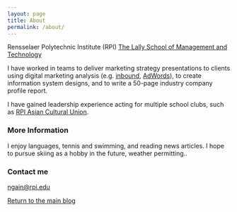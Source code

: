 ```yaml
---
layout: page
title: About
permalink: /about/
---
```


Rensselaer Polytechnic Institute (RPI)
[The Lally School of Management and Technology](https://lallyschool.rpi.edu/)

I have worked in teams to deliver marketing strategy presentations to clients using digital marketing analysis (e.g. [inbound](http://seopressor.com/blog/inbound-vs-outbound-marketing-more-effective/), [AdWords](https://adwords.google.com/home/)), to create information system designs, and to write a 50-page industry company profile report.

I have gained leadership experience acting for multiple school clubs, such as [RPI Asian Cultural Union](http://aaw.union.rpi.edu/). 

### More Information

I enjoy languages, tennis and swimming, and reading news articles. I hope to pursue skiing as a hobby in the future, weather permitting..

### Contact me

[ngain@rpi.edu](mailto:ngain@rpi.edu)

[Return to the main blog](https://ngain.github.io/)
